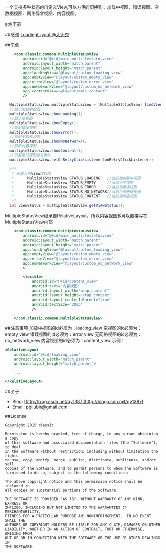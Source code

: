 一个支持多种状态的自定义View,可以方便的切换到：加载中视图、错误视图、空数据视图、网络异常视图、内容视图。

[apk下载](https://github.com/qyxxjd/MultipleStatusView/blob/master/apk/MultipleStatusView.apk?raw=true)


##感谢
[LoadingLayout @大头鬼](https://github.com/lzyzsd/LoadingLayout)

##示例
```xml
    <com.classic.common.MultipleStatusView
        android:id="@+id/main_multiplestatusview"
        android:layout_width="match_parent"
        android:layout_height="match_parent"
        app:loadingView="@layout/custom_loading_view"
        app:emptyView="@layout/custom_empty_view"
        app:errorView="@layout/custom_error_view"
        app:noNetworkView="@layout/custom_no_network_view"
        app:contentView="@layout/main_content"
        />
```

```java
  MultipleStatusView multipleStatusView = (MultipleStatusView) findViewById(R.id.main_multiplestatusview);
  //显示加载中视图
  multipleStatusView.showLoading();
  //显示空视图
  multipleStatusView.showEmpty();
  //显示错误视图
  multipleStatusView.showError();
  //显示无网络视图
  multipleStatusView.showNoNetwork();
  //显示内容视图
  multipleStatusView.showContent();
  //设置重试视图点击事件
  multipleStatusView.setOnRetryClickListener(onRetryClickListener);

  /**
   * 获取当前view的状态
   *      MultipleStatusView.STATUS_LOADING   //当前为加载中视图
   *      MultipleStatusView.STATUS_EMPTY     //当前为空视图
   *      MultipleStatusView.STATUS_ERROR     //当前为错误视图
   *      MultipleStatusView.STATUS_NO_NETWORK//当前为无网络视图
   *      MultipleStatusView.STATUS_CONTENT   //当前为内容视图
   */
  int viewStatus = multipleStatusView.getViewStatus();

```
MultipleStatusView继承自RelativeLayout，所以内容视图也可以直接写在MultipleStatusView内部
```xml
    <com.classic.common.MultipleStatusView
        android:id="@+id/main_multiplestatusview"
        android:layout_width="match_parent"
        android:layout_height="match_parent"
        app:loadingView="@layout/custom_loading_view"
        app:emptyView="@layout/custom_empty_view"
        app:errorView="@layout/custom_error_view"
        app:noNetworkView="@layout/custom_no_network_view"
        >

        <TextView
            android:id="@+id/content_view"
            android:text="内容视图"
            android:layout_width="wrap_content"
            android:layout_height="wrap_content"
            android:layout_centerInParent="true"
            android:textSize="20sp"
            />

    </com.classic.common.MultipleStatusView>
```

##注意事项
加载中视图的id必须为：loading_view
空视图的id必须为：empty_view
错误视图的id必须为：error_view
无网络视图的id必须为：no_network_view
内容视图的id必须为：content_view
示例：
```xml
<RelativeLayout
    android:id="@+id/loading_view"
    android:layout_width="match_parent"
    android:layout_height="match_parent">

    ...

</RelativeLayout>
```

##关于
* Blog: [http://blog.csdn.net/qy1387](http://blog.csdn.net/qy1387)
* Email: [pgliubin@gmail.com](http://mail.qq.com/cgi-bin/qm_share?t=qm_mailme&email=pgliubin@gmail.com)

##License
```
Copyright 2015 classic

Permission is hereby granted, free of charge, to any person obtaining a copy
of this software and associated documentation files (the "Software"), to deal
in the Software without restriction, including without limitation the rights
to use, copy, modify, merge, publish, distribute, sublicense, and/or sell
copies of the Software, and to permit persons to whom the Software is
furnished to do so, subject to the following conditions:

The above copyright notice and this permission notice shall be included in
all copies or substantial portions of the Software.

THE SOFTWARE IS PROVIDED "AS IS", WITHOUT WARRANTY OF ANY KIND, EXPRESS OR
IMPLIED, INCLUDING BUT NOT LIMITED TO THE WARRANTIES OF MERCHANTABILITY,
FITNESS FOR A PARTICULAR PURPOSE AND NONINFRINGEMENT.  IN NO EVENT SHALL THE
AUTHORS OR COPYRIGHT HOLDERS BE LIABLE FOR ANY CLAIM, DAMAGES OR OTHER
LIABILITY, WHETHER IN AN ACTION OF CONTRACT, TORT OR OTHERWISE, ARISING FROM,
OUT OF OR IN CONNECTION WITH THE SOFTWARE OR THE USE OR OTHER DEALINGS IN
THE SOFTWARE.
```
